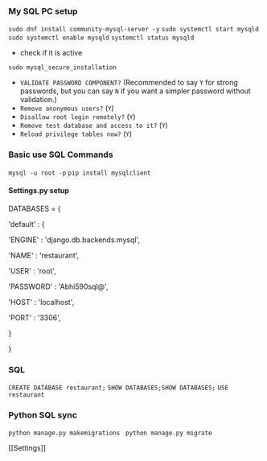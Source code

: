 ### My SQL PC setup
`sudo dnf install community-mysql-server -y`
`sudo systemctl start mysqld`
`sudo systemctl enable mysqld`
`systemctl status mysqld`
- check if it is active

`sudo mysql_secure_installation`
- `VALIDATE PASSWORD COMPONENT?` (Recommended to say `Y` for strong passwords, but you can say `N` if you want a simpler password without validation.)
- `Remove anonymous users?` (`Y`)
- `Disallow root login remotely?` (`Y`)
- `Remove test database and access to it?` (`Y`)
- `Reload privilege tables now?` (`Y`)


### Basic use SQL Commands

`mysql -u root -p`
`pip install mysqlclient`
#### Settings.py setup

DATABASES = {

'default' : {

'ENGINE' : 'django.db.backends.mysql',

'NAME' : 'restaurant',

'USER' : 'root',

'PASSWORD' : 'Abhi590sql@',

'HOST' : 'localhost',

'PORT' : '3306',

}

}


### SQL

`CREATE DATABASE restaurant;`
`SHOW DATABASES;SHOW DATABASES;`
`USE restaurant`


### Python SQL sync

`python manage.py makemigrations`
` python manage.py migrate`


[[Settings]]
